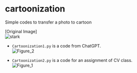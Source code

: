 # cartoonization
Simple codes to transfer a photo to cartoon

[Original Image]  
![stark](https://user-images.githubusercontent.com/82254758/228422133-4b83c9b0-2646-477b-90ec-174e6675c505.jpg)


- `Cartoonization1.py` is a code from ChatGPT.  
![Figure_2](https://user-images.githubusercontent.com/82254758/228422386-02262aeb-ad6c-4881-824e-6966d35cf045.png)  


- `Cartoonization2.py` is a code for an assignment of CV class.  
![Figure_1](https://user-images.githubusercontent.com/82254758/228422436-de81615b-657b-4eeb-8b63-3aec9496136a.png)


